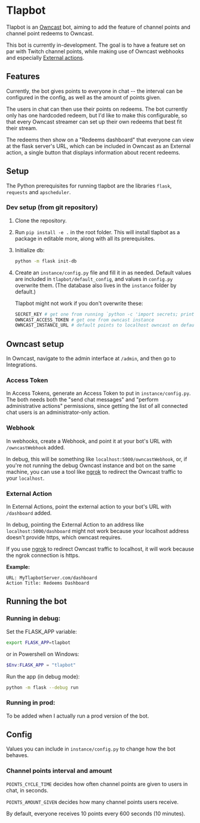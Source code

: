 # Tlapbot
Tlapbot is an [Owncast](https://owncast.online/) bot, aiming to add the feature of channel points and
channel point redeems to Owncast.

This bot is currently in-development. The goal is to have a feature set on par
with Twitch channel points, while making use of Owncast webhooks and especially
[External actions](https://owncast.online/thirdparty/actions/).
## Features
Currently, the bot gives points to everyone in chat -- the interval can be
configured in the config, as well as the amount of points given.

The users in chat can then use their points on redeems. The bot currently
only has one hardcoded redeem, but I'd like to make this configurable,
so that every Owncast streamer can set up their own redeems that best fit
their stream.

The redeems then show on a "Redeems dashboard" that everyone can view
at the flask server's URL, which can be included in Owncast
as an External action, a single button that displays information about
recent redeems.
## Setup
The Python prerequisites for running tlapbot are the libraries `flask`,
`requests` and `apscheduler`.
### Dev setup (from git repository)
1. Clone the repository.
2. Run `pip install -e .` in the root folder. This will install tlapbot
as a package in editable more, along with all its prerequisites.
3. Initialize db:
    ```bash
    python -m flask init-db
    ```
4. Create an `instance/config.py` file and fill it in as needed.
Default values are included in `tlapbot/default_config`, and values in
`config.py` overwrite them. (The database also lives in the `instance` folder
by default.)

    Tlapbot might not work if you don't overwrite these:
    ```bash
    SECRET_KEY # get one from running `python -c 'import secrets; print(secrets.token_hex())'`
    OWNCAST_ACCESS_TOKEN # get one from owncast instance
    OWNCAST_INSTANCE_URL # default points to localhost owncast on default port
    ```
## Owncast setup
In Owncast, navigate to the admin interface at `/admin`,
and then go to Integrations.
### Access Token
In Access Tokens, generate an Access Token to put in
`instance/config.py`. The both needs both the "send chat messages" and "perform administrative actions"
permissions, since getting the list of all connected chat users is an administrator-only
action.
### Webhook
In webhooks, create a Webhook, and point it at your bot's URL with
`/owncastWebhook` added.

In debug, this will be something like `localhost:5000/owncastWebhook`,
or, if you're not running the debug Owncast instance and bot on the same machine,
you can use a tool like [ngrok](https://ngrok.com/)
to redirect the Owncast traffic to your `localhost`.
### External Action
In External Actions, point the external action to your bot's URL with `/dashboard` added.

In debug, pointing the External Action to an address like `localhost:5000/dashboard` might not work because your localhost address doesn't provide https, which owncast requires.

If you use [ngrok](https://ngrok.com/) to redirect Owncast traffic to localhost,
it will work because the ngrok connection is https.

**Example:**
```
URL: MyTlapbotServer.com/dashboard
Action Title: Redeems Dashboard
```
## Running the bot
### Running in debug:
Set the FLASK_APP variable:
```bash
export FLASK_APP=tlapbot
```
or in Powershell on Windows:
```powershell
$Env:FLASK_APP = "tlapbot"
```
Run the app (in debug mode):
```bash
python -m flask --debug run 
```
### Running in prod:
To be added when I actually run a prod version of the bot.
## Config
Values you can include in `instance/config.py` to change how the bot behaves.
### Channel points interval and amount
`POINTS_CYCLE_TIME` decides how often channel points are given to users in chat,
in seconds. 

`POINTS_AMOUNT_GIVEN` decides how many channel points users receive.

By default, everyone receives 10 points every 600 seconds (10 minutes).

